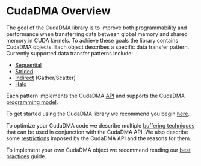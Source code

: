 # CudaDMA Overview #

The goal of the CudaDMA library is to improve both programmability and performance when transferring data between global memory and shared memory in CUDA kernels.  To achieve these goals the library contains CudaDMA objects.  Each object describes a specific data transfer pattern.  Currently supported data transfer patterns include:

  * [Sequential](CudaDMASequential.md)
  * [Strided](CudaDMAStrided.md)
  * [Indirect](CudaDMAIndirect.md) (Gather/Scatter)
  * [Halo](CudaDMAHalo.md)

Each pattern implements the CudaDMA [API](Interface.md) and supports the CudaDMA [programming model](ProgrammingModel.md).

To get started using the CudaDMA library we recommend you begin [here](GettingStarted.md).

To optimize your CudaDMA code we describe multiple [buffering techniques](Buffering.md) that can be used in conjunction with the CudaDMA API.  We also describe some [restrictions](Restrictions.md) imposed by the CudaDMA API and the reasons for them.

To implement your own CudaDMA object we recommend reading our [best practices](BestPractices.md) guide.